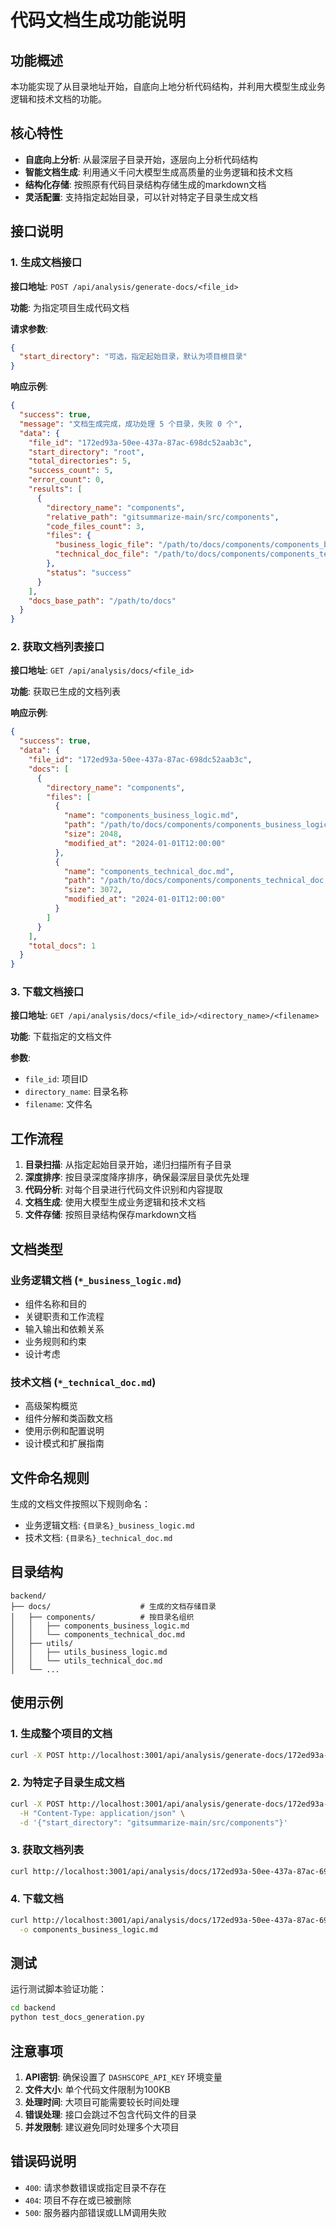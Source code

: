# 代码文档生成功能说明

## 功能概述

本功能实现了从目录地址开始，自底向上地分析代码结构，并利用大模型生成业务逻辑和技术文档的功能。

## 核心特性

- **自底向上分析**: 从最深层子目录开始，逐层向上分析代码结构
- **智能文档生成**: 利用通义千问大模型生成高质量的业务逻辑和技术文档
- **结构化存储**: 按照原有代码目录结构存储生成的markdown文档
- **灵活配置**: 支持指定起始目录，可以针对特定子目录生成文档

## 接口说明

### 1. 生成文档接口

**接口地址**: `POST /api/analysis/generate-docs/<file_id>`

**功能**: 为指定项目生成代码文档

**请求参数**:
```json
{
  "start_directory": "可选，指定起始目录，默认为项目根目录"
}
```

**响应示例**:
```json
{
  "success": true,
  "message": "文档生成完成，成功处理 5 个目录，失败 0 个",
  "data": {
    "file_id": "172ed93a-50ee-437a-87ac-698dc52aab3c",
    "start_directory": "root",
    "total_directories": 5,
    "success_count": 5,
    "error_count": 0,
    "results": [
      {
        "directory_name": "components",
        "relative_path": "gitsummarize-main/src/components",
        "code_files_count": 3,
        "files": {
          "business_logic_file": "/path/to/docs/components/components_business_logic.md",
          "technical_doc_file": "/path/to/docs/components/components_technical_doc.md"
        },
        "status": "success"
      }
    ],
    "docs_base_path": "/path/to/docs"
  }
}
```

### 2. 获取文档列表接口

**接口地址**: `GET /api/analysis/docs/<file_id>`

**功能**: 获取已生成的文档列表

**响应示例**:
```json
{
  "success": true,
  "data": {
    "file_id": "172ed93a-50ee-437a-87ac-698dc52aab3c",
    "docs": [
      {
        "directory_name": "components",
        "files": [
          {
            "name": "components_business_logic.md",
            "path": "/path/to/docs/components/components_business_logic.md",
            "size": 2048,
            "modified_at": "2024-01-01T12:00:00"
          },
          {
            "name": "components_technical_doc.md",
            "path": "/path/to/docs/components/components_technical_doc.md",
            "size": 3072,
            "modified_at": "2024-01-01T12:00:00"
          }
        ]
      }
    ],
    "total_docs": 1
  }
}
```

### 3. 下载文档接口

**接口地址**: `GET /api/analysis/docs/<file_id>/<directory_name>/<filename>`

**功能**: 下载指定的文档文件

**参数**:
- `file_id`: 项目ID
- `directory_name`: 目录名称
- `filename`: 文件名

## 工作流程

1. **目录扫描**: 从指定起始目录开始，递归扫描所有子目录
2. **深度排序**: 按目录深度降序排序，确保最深层目录优先处理
3. **代码分析**: 对每个目录进行代码文件识别和内容提取
4. **文档生成**: 使用大模型生成业务逻辑和技术文档
5. **文件存储**: 按照目录结构保存markdown文档

## 文档类型

### 业务逻辑文档 (`*_business_logic.md`)
- 组件名称和目的
- 关键职责和工作流程
- 输入输出和依赖关系
- 业务规则和约束
- 设计考虑

### 技术文档 (`*_technical_doc.md`)
- 高级架构概览
- 组件分解和类函数文档
- 使用示例和配置说明
- 设计模式和扩展指南

## 文件命名规则

生成的文档文件按照以下规则命名：
- 业务逻辑文档: `{目录名}_business_logic.md`
- 技术文档: `{目录名}_technical_doc.md`

## 目录结构

```
backend/
├── docs/                    # 生成的文档存储目录
│   ├── components/          # 按目录名组织
│   │   ├── components_business_logic.md
│   │   └── components_technical_doc.md
│   ├── utils/
│   │   ├── utils_business_logic.md
│   │   └── utils_technical_doc.md
│   └── ...
```

## 使用示例

### 1. 生成整个项目的文档
```bash
curl -X POST http://localhost:3001/api/analysis/generate-docs/172ed93a-50ee-437a-87ac-698dc52aab3c
```

### 2. 为特定子目录生成文档
```bash
curl -X POST http://localhost:3001/api/analysis/generate-docs/172ed93a-50ee-437a-87ac-698dc52aab3c \
  -H "Content-Type: application/json" \
  -d '{"start_directory": "gitsummarize-main/src/components"}'
```

### 3. 获取文档列表
```bash
curl http://localhost:3001/api/analysis/docs/172ed93a-50ee-437a-87ac-698dc52aab3c
```

### 4. 下载文档
```bash
curl http://localhost:3001/api/analysis/docs/172ed93a-50ee-437a-87ac-698dc52aab3c/components/components_business_logic.md \
  -o components_business_logic.md
```

## 测试

运行测试脚本验证功能：
```bash
cd backend
python test_docs_generation.py
```

## 注意事项

1. **API密钥**: 确保设置了 `DASHSCOPE_API_KEY` 环境变量
2. **文件大小**: 单个代码文件限制为100KB
3. **处理时间**: 大项目可能需要较长时间处理
4. **错误处理**: 接口会跳过不包含代码文件的目录
5. **并发限制**: 建议避免同时处理多个大项目

## 错误码说明

- `400`: 请求参数错误或指定目录不存在
- `404`: 项目不存在或已被删除
- `500`: 服务器内部错误或LLM调用失败 
